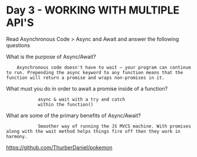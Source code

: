 # Day 3 - WORKING WITH MULTIPLE API'S

Read Asynchronous Code > Async and Await and answer the following questions




What is the purpose of Async/Await?

        Asynchronous code doesn't have to wait – your program can continue to run. Prepending the async keyword to any function means that the function will return a promise and wraps non-promises in it.

What must you do in order to await a promise inside of a function?
                
                async & wait with a try and catch 
                within the function()

What are some of the primary benefits of Async/Await?

                Smoother way of running the JS MVCS machine. With promises along with the wait method helps things fire off then they work in harmony.




https://github.com/ThurberDaniel/pokemon